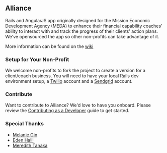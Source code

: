 ## Alliance

Rails and AngularJS app originally designed for the Mission Economic Development Agency (MEDA) to enhance their financial capability coaches' ability to interact with and track the progress of their clients' action plans. We've opensourced the app so other non-profits can take advantage of it.

More information can be found on the [wiki](https://github.com/brit200313/alliance)

### Setup for Your Non-Profit

We welcome non-profits to fork the project to create a version for a client/coach business. You will need to have your local Rails dev environment setup, a [Twilio](www.twilio.org) account and a [Sendgrid](www.sendgrid.com) account.

### Contribute

Want to contribute to Alliance? We'd love to have you onboard. Please review the [Contributing as a Developer](https://github.com/brit200313/alliance/wiki/Contributing-as-a-Developer) guide to get started.

### Special Thanks

- [Melanie Gin](https://github.com/onelovelyname)
- [Eden Halil](https://github.com/eden1991)
- [Meredith Tanaka](https://github.com/mlttanaka)
